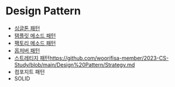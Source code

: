 # Design Pattern
  
- [싱글톤 패턴](https://github.com/woorifisa/2023-CS-Study/blob/main/Design%20Pattern/Singleton.md)
- [탬플릿 메소드 패턴](https://github.com/woorifisa/2023-CS-Study/blob/main/Design%20Pattern/Template%20Method.md)
- [팩토리 메소드 패턴](https://github.com/woorifisa-tech/2023-CS-Study/blob/main/Design%20Pattern/Factory%20Method.md)
- [옵저버 패턴](https://github.com/woorifisa-member/2023-CS-Study/blob/main/Design%20Pattern/Observer.md)
- [스트레티지 패턴](https://github.com/woorifisa-member/2023-CS-Study/blob/main/Design%20Pattern/Strategy.md)https://github.com/woorifisa-member/2023-CS-Study/blob/main/Design%20Pattern/Strategy.md
- 컴포지트 패턴
- SOLID
